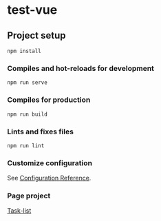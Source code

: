 # test-vue

## Project setup
```
npm install
```

### Compiles and hot-reloads for development
```
npm run serve
```

### Compiles for production
```
npm run build
```

### Lints and fixes files
```
npm run lint
```

### Customize configuration
See [Configuration Reference](https://cli.vuejs.org/config/).

### Page project

[Task-list](https://koptelove.github.io/task-list/)
